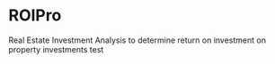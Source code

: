 # ROIPro
Real Estate Investment Analysis to determine return on investment on property investments
test